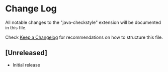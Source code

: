# Change Log

All notable changes to the "java-checkstyle" extension will be documented in this file.

Check [Keep a Changelog](http://keepachangelog.com/) for recommendations on how to structure this file.

## [Unreleased]

- Initial release